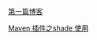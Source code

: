 <a href="https://suhuaguo.github.io/blogs/test">第一篇博客</a>

<a href="https://github.com/suhuaguo/blogs/blob/main/Maven%20%E6%8F%92%E4%BB%B6%E4%B9%8Bshade%20%E4%BD%BF%E7%94%A8.md">Maven 插件之shade 使用</a>

